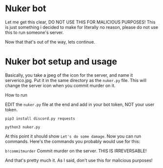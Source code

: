 # Nuker bot
Let me get this clear, DO NOT USE THIS FOR MALICIOUS PURPOSES! This is just something i decided to make for literally no reason, please do not use this to run someone's server.

Now that that's out of the way, lets continue.

# Nuker bot setup and usage
Basically, you take a jpeg of the icon for the server, and name it serverico.jpg. Put it in the same directory as the `nuker.py` file. This will change the server icon when you commit murder on it.

How to run

EDIT the `nuker.py` file at the end and add in your bot token, NOT your user token.

`pip3 install discord.py requests`

`python3 nuker.py`

At this point it should show `Let's do some damage`. Now you can run commands.
Here's the commands you probably would use for this:

`b!commitmurder` Commit murder on the server. THIS IS IRREVERSABLE!

And that's pretty much it. As I said, don't use this for malicious purposes!
